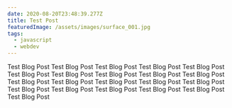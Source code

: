 ```yaml
---
date: 2020-08-20T23:48:39.277Z
title: Test Post
featuredImage: /assets/images/surface_001.jpg
tags:
  - javascript
  - webdev
---
```

Test Blog Post Test Blog Post Test Blog Post Test Blog Post Test Blog Post Test Blog Post Test Blog Post Test Blog Post Test Blog Post Test Blog Post Test Blog Post Test Blog Post Test Blog Post Test Blog Post Test Blog Post Test Blog Post Test Blog Post Test Blog Post Test Blog Post Test Blog Post Test Blog Post
